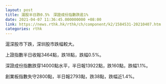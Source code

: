 ```yaml
---
layout: post
title: 滬股半日跌0.5%　深證成份指數跌逾1%
date: 2021-04-07 11:36:45.000000000 +08:00
link: https://news.rthk.hk/rthk/ch/component/k2/1584531-20210407.htm
categories: rthk
---
```


滬深股市下跌，深圳股市跌幅較大。

上證指數半日收報3464點，跌18點，跌幅0.5%。

深證成份指數跌穿14000點水平，半日報13922點，跌160點，跌幅1.1%。

創業板指數失守2800點，半日報2793點，跌38點，跌幅近1.4%。
